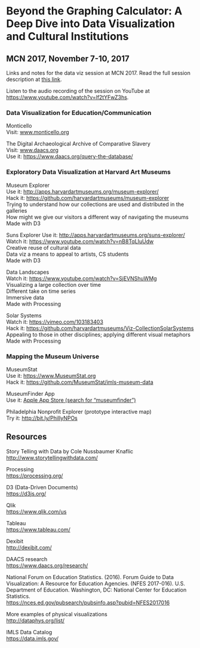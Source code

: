 # Beyond the Graphing Calculator: A Deep Dive into Data Visualization and Cultural Institutions
## MCN 2017, November 7-10, 2017

Links and notes for the data viz session at MCN 2017. Read the full session description at [this link](http://conference.mcn.edu/2017/profile.cfm?profile_name=session&master_key=518F5162-BDDB-85C9-4888-6EF21D6CD1C8&page_key=0244AE70-CFED-1DEC-42AB-9041A6F4885D&xtemplate&userLGNKEY=0).  

Listen to the audio recording of the session on YouTube at https://www.youtube.com/watch?v=lf2tYFwZ3hs.  


### Data Visualization for Education/Communication 

Monticello  
Visit: www.monticello.org  

The Digital Archaeological Archive of Comparative Slavery  
Visit: www.daacs.org  
Use it: https://www.daacs.org/query-the-database/


### Exploratory Data Visualization at Harvard Art Museums 

Museum Explorer  
Use it: http://apps.harvardartmuseums.org/museum-explorer/  
Hack it: https://github.com/harvardartmuseums/museum-explorer    
Trying to understand how our collections are used and distributed in the galleries  
How might we give our visitors a different way of navigating the museums  
Made with D3  

Suns Explorer
Use it: http://apps.harvardartmuseums.org/suns-explorer/  
Watch it: https://www.youtube.com/watch?v=nB8TqLIuUdw  
Creative reuse of cultural data  
Data viz a means to appeal to artists, CS students  
Made with D3  

Data Landscapes  
Watch it: https://www.youtube.com/watch?v=SjEVNShuWMg    
Visualizing a large collection over time  
Different take on time series  
Immersive data  
Made with Processing  

Solar Systems  
Watch it: https://vimeo.com/103183403  
Hack it: https://github.com/harvardartmuseums/Viz-CollectionSolarSystems  
Appealing to those in other disciplines; applying different visual metaphors  
Made with Processing  


### Mapping the Museum Universe

MuseumStat  
Use it: https://www.MuseumStat.org  
Hack it: https://github.com/MuseumStat/imls-museum-data   

MuseumFinder App  
Use it: [Apple App Store (search for “museumfinder”)](https://itunes.apple.com/us/app/museumfinder/id1056778517)  

Philadelphia Nonprofit Explorer (prototype interactive map)  
Try it: http://bit.ly/PhillyNPOs  


## Resources
Story Telling with Data by Cole Nussbaumer Knaflic  
http://www.storytellingwithdata.com/ 

Processing  
https://processing.org/  

D3 (Data-Driven Documents)  
https://d3js.org/  

Qlik  
https://www.qlik.com/us  

Tableau  
https://www.tableau.com/  

Dexibit  
http://dexibit.com/  

DAACS research  
https://www.daacs.org/research/

National Forum on Education Statistics. (2016). Forum Guide to Data Visualization: A Resource for Education Agencies. (NFES 2017-016). U.S. Department of Education. Washington, DC: National Center for Education Statistics.   
https://nces.ed.gov/pubsearch/pubsinfo.asp?pubid=NFES2017016

More examples of physical visualizations  
http://dataphys.org/list/

IMLS Data Catalog  
https://data.imls.gov/

